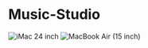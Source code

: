 # Music-Studio

![iMac 24 inch](https://github.com/user-attachments/assets/ab69e2a0-8a5c-47aa-b337-40a5a146b850)
![MacBook Air (15 inch)](https://github.com/user-attachments/assets/3fe79f13-777a-433c-a5be-883e0ed29f21)
